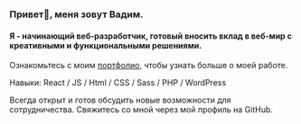 ### Привет👋, меня зовут Вадим.

#### Я - начинающий веб-разработчик, готовый вносить вклад в веб-мир с креативными и функциональными решениями.

Ознакомьтесь с моим [портфолио](https://vadim-strakhov.github.io/), чтобы узнать больше о моей работе.

Навыки: React / JS / Html / CSS / Sass / PHP / WordPress

Всегда открыт и готов обсудить новые возможности для сотрудничества.
Свяжитесь со мной через мой профиль на GitHub.
